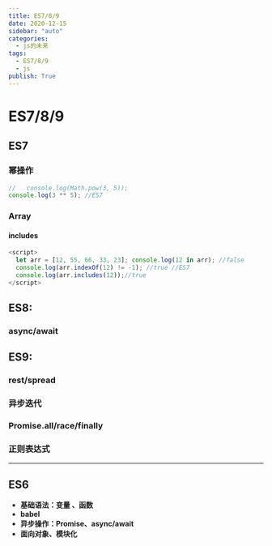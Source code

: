 ```yaml
---
title: ES7/8/9
date: 2020-12-15
sidebar: "auto"
categories:
  - js的未来
tags:
  - ES7/8/9
  - js
publish: True
---
```


# ES7/8/9

## ES7

### 幂操作

```js
//   console.log(Math.pow(3, 5));
console.log(3 ** 5); //ES7
```

### Array

#### includes

```js
<script>
  let arr = [12, 55, 66, 33, 23]; console.log(12 in arr); //false
  console.log(arr.indexOf(12) != -1); //true //ES7
  console.log(arr.includes(12));//true
</script>
```

## ES8:

### async/await

## ES9:

### rest/spread

### 异步迭代

### Promise.all/race/finally

### 正则表达式

---

## ES6

- **基础语法：变量 、函数**
- **babel**
- **异步操作：Promise、async/await**
- **面向对象、模块化**

####
